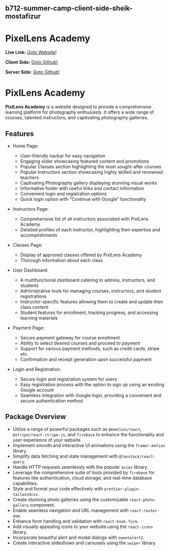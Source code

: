 ## b712-summer-camp-client-side-sheik-mostafizur

# PixelLens Academy

**Live Link:** [Goto Website!](https://example.com)

**Client Side:** [Goto Github!](https://github.com/programming-hero-web-course1/b712-summer-camp-client-side-sheik-mostafizur.git)

**Server Side:** [Goto Github!](https://github.com/programming-hero-web-course1/b7a12-summer-camp-server_side-sheik-mostafizur.git)

# PixlLens Academy

**PixlLens Academy** is a website designed to provide a comprehensive learning platform for photography enthusiasts. It offers a wide range of courses, talented instructors, and captivating photography galleries.

## Features

- Home Page:

  - User-friendly navbar for easy navigation
  - Engaging slider showcasing featured content and promotions
  - Popular Classes section highlighting the most sought-after courses
  - Popular Instructors section showcasing highly skilled and renowned teachers
  - Captivating Photography gallery displaying stunning visual works
  - Informative footer with useful links and contact information
  - Convenient login and registration options
  - Quick login option with "Continue with Google" functionality

- Instructors Page:

  - Comprehensive list of all instructors associated with PixlLens Academy
  - Detailed profiles of each instructor, highlighting their expertise and accomplishments

- Classes Page:

  - Display of approved classes offered by PixlLens Academy
  - Thorough information about each class

- User Dashboard:

  - A multifunctional dashboard catering to admins, instructors, and students
  - Administrative tools for managing courses, instructors, and student registrations
  - Instructor-specific features allowing them to create and update their class content
  - Student features for enrollment, tracking progress, and accessing learning materials

- Payment Page:

  - Secure payment gateway for course enrollment
  - Ability to select desired courses and proceed to payment
  - Support for various payment methods, such as credit cards, stripe etc.
  - Confirmation and receipt generation upon successful payment

- Login and Registration:
  - Secure login and registration system for users
  - Easy registration process with the option to sign up using an existing Google account
  - Seamless integration with Google login, providing a convenient and secure authentication method

## Package Overview

- Utilize a range of powerful packages such as `@emotion/react`, `@stripe/react-stripe-js`, and `firebase` to enhance the functionality and user experience of your website.
- Implement smooth and interactive UI animations using the `framer-motion` library.
- Simplify data fetching and state management with `@tanstack/react-query`.
- Handle HTTP requests seamlessly with the popular `axios` library.
- Leverage the comprehensive suite of tools provided by `firebase` for features like authentication, cloud storage, and real-time database capabilities.
- Style and format your code effectively with `prettier-plugin-tailwindcss`.
- Create stunning photo galleries using the customizable `react-photo-gallery` component.
- Enable seamless navigation and URL management with `react-router-dom`.
- Enhance form handling and validation with `react-hook-form`.
- Add visually appealing icons to your website using the `react-icons` library.
- Incorporate beautiful alert and modal dialogs with `sweetalert2`.
- Create interactive slideshows and carousels using the `swiper` library.
